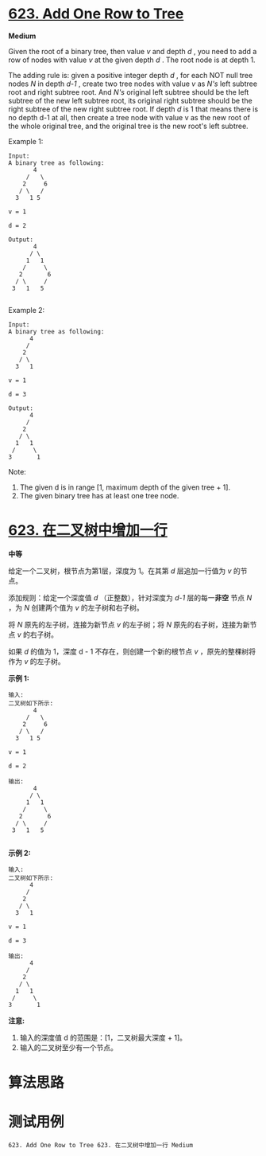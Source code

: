 # [623. Add One Row to Tree][enTitle]

**Medium**

Given the root of a binary tree, then value  *v*  and depth  *d* , you need to add a row of nodes with value  *v*  at the given depth  *d* . The root node is at depth 1.

The adding rule is: given a positive integer depth  *d* , for each NOT null tree nodes  *N*  in depth  *d-1* , create two tree nodes with value  *v*  as  *N's*  left subtree root and right subtree root. And  *N's*  original left subtree should be the left subtree of the new left subtree root, its original right subtree should be the right subtree of the new right subtree root. If depth  *d*  is 1 that means there is no depth d-1 at all, then create a tree node with value v as the new root of the whole original tree, and the original tree is the new root's left subtree.

Example 1:

```
Input: 
A binary tree as following:
       4
     /   \
    2     6
   / \   / 
  3   1 5   

v = 1

d = 2

Output: 
       4
      / \
     1   1
    /     \
   2       6
  / \     / 
 3   1   5   


```



Example 2:

```
Input: 
A binary tree as following:
      4
     /   
    2    
   / \   
  3   1    

v = 1

d = 3

Output: 
      4
     /   
    2
   / \    
  1   1
 /     \  
3       1

```



Note:

1. The given d is in range [1, maximum depth of the given tree + 1]. 
2. The given binary tree has at least one tree node.




# [623. 在二叉树中增加一行][cnTitle]

**中等**

给定一个二叉树，根节点为第1层，深度为 1。在其第  *d*  层追加一行值为  *v*  的节点。

添加规则：给定一个深度值  *d*  （正整数），针对深度为  *d-1*  层的每一**非空** 节点  *N* ，为  *N*  创建两个值为  *v*  的左子树和右子树。

将  *N*  原先的左子树，连接为新节点  *v*  的左子树；将  *N*  原先的右子树，连接为新节点  *v*  的右子树。

如果  *d*  的值为 1，深度 d - 1 不存在，则创建一个新的根节点  *v* ，原先的整棵树将作为  *v*  的左子树。

**示例 1:** 

```
输入: 
二叉树如下所示:
       4
     /   \
    2     6
   / \   / 
  3   1 5   

v = 1

d = 2

输出: 
       4
      / \
     1   1
    /     \
   2       6
  / \     / 
 3   1   5   


```

**示例 2:** 

```
输入: 
二叉树如下所示:
      4
     /   
    2    
   / \   
  3   1    

v = 1

d = 3

输出: 
      4
     /   
    2
   / \    
  1   1
 /     \  
3       1

```

**注意:** 

1. 输入的深度值 d 的范围是：[1，二叉树最大深度 + 1]。 
2. 输入的二叉树至少有一个节点。




# 算法思路

# 测试用例
```
623. Add One Row to Tree 623. 在二叉树中增加一行 Medium
```

[enTitle]: https://leetcode.com/problems/add-one-row-to-tree/
[cnTitle]: https://leetcode-cn.com/problems/add-one-row-to-tree/
